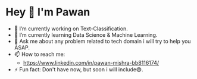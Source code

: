 # Hey 👋 I'm Pawan
- 🔭 I’m currently working on Text-Classification.
- 🌱 I’m currently learning Data Science & Machine Learning.
- 💬 Ask me about any problem related to tech domain i will try to help you ASAP.
- 📫 How to reach me:
   *   https://www.linkedin.com/in/pawan-mishra-bb8116174/ 
- ⚡ Fun fact: Don't have now, but soon i will include😄.

